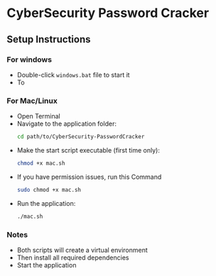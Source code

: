 # CyberSecurity Password Cracker

## Setup Instructions

### For windows
- Double-click `windows.bat` file to start it
- To 

### For Mac/Linux
   - Open Terminal
   - Navigate to the application folder:
     ```zsh
     cd path/to/CyberSecurity-PasswordCracker
     ```
   - Make the start script executable (first time only):
     ```zsh
     chmod +x mac.sh
     ```
   - If you have permission issues, run this Command
      ```zsh
     sudo chmod +x mac.sh
     ```
   - Run the application:
     ```zsh
     ./mac.sh
     ```

### Notes
- Both scripts will create a virtual environment
- Then install all required dependencies
- Start the application